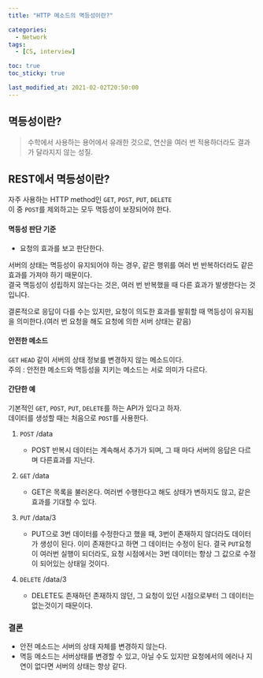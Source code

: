 ```yaml
---
title: "HTTP 메소드의 멱등성이란?"

categories:
  - Network
tags:
  - [CS, interview]

toc: true
toc_sticky: true

last_modified_at: 2021-02-02T20:50:00
---
```


## 멱등성이란?

> 수학에서 사용하는 용어에서 유래한 것으로, 연산을 여러 번 적용하더라도 결과가 달라지지 않는 성질.

## REST에서 멱등성이란?

자주 사용하는 HTTP method인 `GET`, `POST`, `PUT`, `DELETE`  
이 중 `POST`를 제외하고는 모두 멱등성이 보장되어야 한다.

#### 멱등성 판단 기준

- 요청의 효과를 보고 판단한다.

서버의 상태는 멱등성이 유지되어야 하는 경우, 같은 행위를 여러 번 반복하더라도 같은 효과를 가져야 하기 때문이다.  
결국 멱등성이 성립하지 않는다는 것은, 여러 번 반복했을 때 다른 효과가 발생한다는 것입니다.

결론적으로 응답이 다를 수는 있지만, 요청이 의도한 효과를 발휘할 때 멱등성이 유지됨을 의미한다.(여러 번 요청을 해도 요청에 의한 서버 상태는 같음)

#### 안전한 메소드

`GET` `HEAD` 같이 서버의 상태 정보를 변경하지 않는 메소드이다.  
주의 : 안전한 메소드와 멱등성을 지키는 메소드는 서로 의미가 다르다.

#### 간단한 예

기본적인 `GET`, `POST`, `PUT`, `DELETE`를 하는 API가 있다고 하자.  
데이터를 생성할 때는 처음으로 `POST`를 사용한다.

1. `POST` /data

   - POST 반복시 데이터는 계속해서 추가가 되며, 그 때 마다 서버의 응답은 다르며 다른효과를 지닌다.

2. `GET` /data

   - GET은 목록을 불러온다. 여러번 수행한다고 해도 상태가 변하지도 않고, 같은 효과를 기대할 수 있다.

3. `PUT` /data/3

   - PUT으로 3번 데이터를 수정한다고 했을 때, 3번이 존재하지 않더라도 데이터가 생성이 된다. 이미 존재한다고 하면 그 데이터는 수정이 된다. 결국 `PUT`요청이 여러번 실행이 되더라도, 요청 시점에서는 3번 데이터는 항상 그 값으로 수정이 되어있는 상태일 것이다.

4. `DELETE` /data/3
   - DELETE도 존재하던 존재하지 않던, 그 요청이 있던 시점으로부터 그 데이터는 없는것이기 때문이다.

### 결론

- 안전 메소드는 서버의 상태 자체를 변경하지 않는다.
- 멱등 메소드는 서버상태를 변경할 수 있고, 아닐 수도 있지만 요청에서의 에러나 지연이 없다면 서버의 상태는 항상 같다.
